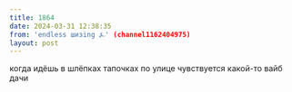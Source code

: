 ```yaml
---
title: 1864
date: 2024-03-31 12:38:35
from: 'endless шизing ⍼' (channel1162404975)
layout: post
---
```


когда идёшь в шлёпках тапочках по улице чувствуется какой-то вайб дачи
